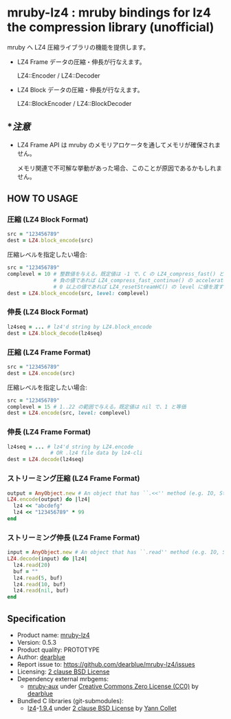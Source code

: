 # mruby-lz4 : mruby bindings for lz4 the compression library (unofficial)

mruby へ LZ4 圧縮ライブラリの機能を提供します。

  - LZ4 Frame データの圧縮・伸長が行なえます。

    LZ4::Encoder / LZ4::Decoder

  - LZ4 Block データの圧縮・伸長が行なえます。

    LZ4::BlockEncoder / LZ4::BlockDecoder

## ****注意***

  - LZ4 Frame API は mruby のメモリアロケータを通してメモリが確保されません。

    メモリ関連で不可解な挙動があった場合、このことが原因であるかもしれません。


## HOW TO USAGE

### 圧縮 (LZ4 Block Format)

```ruby
src = "123456789"
dest = LZ4.block_encode(src)
```

圧縮レベルを指定したい場合:

```ruby
src = "123456789"
complevel = 10 # 整数値を与える。既定値は -1 で、C の LZ4_compress_fast() と等価
               # 負の値であれば LZ4_compress_fast_continue() の accelerator に絶対値を渡すことを意味する
               # 0 以上の値であれば LZ4_resetStreamHC() の level に値を渡すことを意味する
dest = LZ4.block_encode(src, level: complevel)
```

### 伸長 (LZ4 Block Format)

```ruby
lz4seq = ... # lz4'd string by LZ4.block_encode
dest = LZ4.block_decode(lz4seq)
```

### 圧縮 (LZ4 Frame Format)

```ruby
src = "123456789"
dest = LZ4.encode(src)
```

圧縮レベルを指定したい場合:

```ruby
src = "123456789"
complevel = 15 # 1..22 の範囲で与える。既定値は nil で、1 と等価
dest = LZ4.encode(src, level: complevel)
```

### 伸長 (LZ4 Frame Format)

```ruby
lz4seq = ... # lz4'd string by LZ4.encode
              # OR .lz4 file data by lz4-cli
dest = LZ4.decode(lz4seq)
```

### ストリーミング圧縮 (LZ4 Frame Format)

```ruby
output = AnyObject.new # An object that has ``.<<'' method (e.g. IO, StringIO, or etc.)
LZ4.encode(output) do |lz4|
  lz4 << "abcdefg"
  lz4 << "123456789" * 99
end
```

### ストリーミング伸長 (LZ4 Frame Format)

```ruby
input = AnyObject.new # An object that has ``.read'' method (e.g. IO, StringIO, or etc.)
LZ4.decode(input) do |lz4|
  lz4.read(20)
  buf = ""
  lz4.read(5, buf)
  lz4.read(10, buf)
  lz4.read(nil, buf)
end
```


## Specification

  - Product name: [mruby-lz4](https://github.com/dearblue/mruby-lz4)
  - Version: 0.5.3
  - Product quality: PROTOTYPE
  - Author: [dearblue](https://github.com/dearblue)
  - Report issue to: <https://github.com/dearblue/mruby-lz4/issues>
  - Licensing: [2 clause BSD License](LICENSE)
  - Dependency external mrbgems:
      - [mruby-aux](https://github.com/dearblue/mruby-aux)
        under [Creative Commons Zero License \(CC0\)](https://github.com/dearblue/mruby-aux/blob/master/LICENSE)
        by [dearblue](https://github.com/dearblue)
  - Bundled C libraries (git-submodules):
      - [lz4](https://github.com/lz4/lz4)-[1.9.4](https://github.com/lz4/lz4/tree/v1.9.4)
        under [2 clause BSD License](https://github.com/lz4/lz4/blob/v1.9.4/LICENSE)
        by [Yann Collet](https://github.com/Cyan4973)
